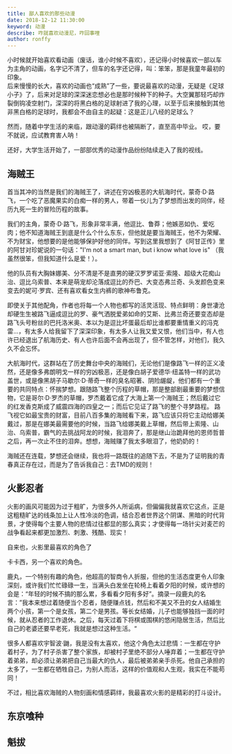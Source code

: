 ```yaml
---
title: 鄙人喜欢的那些动漫
date: 2018-12-12 11:30:00
keyword: 动漫
describe: 咋就喜欢动漫尼，咋回事哩
author: ronffy
---
```


小时候就开始喜欢看动画（废话，谁小时候不喜欢），还记得小时候喜欢一部以车为主角的动画，名字记不清了，但车的名字还记得，叫：笨笨，那是我童年最初的印象。  
后来慢慢的长大，喜欢的动画也“成熟”了一些，要说最喜欢的动漫，无疑是《足球小子》了，后来对足球的深深迷恋想必也是那时候种下的种子。大空翼那轻巧却炸裂倒钩凌空射门，深深的将黑白格的足球射进了我的心理，以至于后来接触到其他非黑白格的足球时，我都会不由自主的起疑：这是正儿八经的足球么？

然而，随着中学生活的来临，跟动漫的羁绊也被隔断了，直至高中毕业。 哎，要不就说，应试教育害人呐！

还好，大学生活开始了，一部部优秀的动漫作品纷纷陆续走入了我的视线。

## 海贼王

首当其冲的当然是我们的海贼王了，讲述在穷凶极恶的大航海时代，蒙奇·D·路飞，一个吃了恶魔果实的白痴一样的男人，带着一伙儿为了梦想而出发的同伴，经历九死一生的冒险历程的故事。

我们的主角，蒙奇·D·路飞，形象非常丰满，他逗比、鲁莽；他嫉恶如仇、爱吃肉；他不知道海贼王到底是什么个什么东东，但他就是要当海贼王，他不为荣耀、不为财宝，他想要的是他能够保护好他的同伴。写到这里我想到了《阿甘正传》里的阿甘对珍妮说的一句话："I'm not a smart man, but i know what love is" （我虽然很笨，但我知道什么是爱！）。

他的队员有大胸妹娜美、分不清是不是直男的硬汉罗罗诺亚·索隆、超级大花痴山治、逗比乌索普、本来是萌宠却沦落成逗比的乔巴、大变态弗兰奇、头发颜色变来变去的妮可·罗宾、还有喜欢看女生内裤的歌神布鲁克。

即使关于其他配角，作者也将每一个人物也都写的活灵活现、特点鲜明：身世凄沧却硬生生被路飞逼成逗比的罗、豪气洒脱爱弟如命的艾斯、比弗兰奇还要变态却是路飞头号粉丝的巴托洛米奥、本以为是逗比坏蛋最后却比谁都要重情重义的冯克雷...，有太多人给我留下了深深印象，有太多人让我又爱又恨，他们当中，有人也许已经退出了航海历史、有人也许后面不会再出现了，但不管怎样，对他们，我久久不会忘怀。

大航海时代，这群站在了历史舞台中央的海贼们，无论他们是像路飞一样的正义凌然，还是像多弗朗明戈一样的穷凶极恶，还是像白胡子爱德华·纽盖特一样的武功盖世，或是像黑胡子马歇尔·D·蒂奇一样的臭名昭著、阴险龌龊，他们都有一个重要的共同特点：怀揣梦想。跟随路飞整个历程的草帽，那是整部剧最重要的梦想信物，它是哥尔·D·罗杰的草帽，罗杰戴着它成了大海上第一个海贼王；然后戴过它的红发香克斯成了威震四海的四皇之一；而后它见证了路飞的整个寻梦路程。 路飞视它如最宝贵的财富，目前八百多集的海贼看下来，路飞应该只将它主动给娜美戴过，那是在娜美最需要他的时候，当路飞给娜美戴上草帽，然后带上索隆、山治、乌索普，霸气的去挑战阿龙的时候，我泪奔了，那是继山治跪拜他的恩师哲普之后，再一次止不住的泪奔。想想，海贼赚了我太多眼泪了，他奶奶的！

海贼还在连载，梦想还会继续，我也将一路既往的追随下去，不是为了证明我的青春真正存在过，而是为了告诉我自己：去TMD的规则！


## 火影忍者

火影的画风可能因为过于粗旷，为很多外人所诟病，但偏偏我就喜欢它这点，正是这粗糙旷达的线条加上让人性冷淡的色调，结合忍者世界这个阴谋、黑暗的时代背景，才使得每个主要人物的悲情过往都显的那么真实；才使得每一场针尖对麦芒的战争看起来都更加激烈、刺激、残酷、现实！

自来也，火影里最喜欢的角色了

卡卡西，另一个喜欢的角色。

鹿丸，一个特别有趣的角色，他超高的智商令人折服，但他的生活态度更令人印象深刻，或许我们忙忙碌碌一生，当满头白发坐在轮椅上看着夕阳的时候，或许想的会是：“年轻的时候不搞的那么累，多看看夕阳有多好”。摘录一段鹿丸的名言：”我本来想过着随便当个忍者，随便赚点钱，然后和不美又不丑的女人结婚生两个小孩，第一个是女孩，第二个是男孩。等长女结婚，儿子也能够独挡一面的时候，就从忍者的工作退休。之后，每天过着下将棋或围棋的悠闲隐居生活，然后比自己的老婆还要早老死，我就是想过这种生活。“

很多人都喜欢宇智波·鼬，我是没有太喜欢，他这个角色太过悲情：一生都在守护着村子，为了村子杀害了整个家族，却被村子里绝不部分人唾弃着；一生都在守护着弟弟，却必须让弟弟把自己当最大的仇人，最后被弟弟亲手杀死。他自己承担的太多了，一生都在牺牲自己，为别人而活，这样的价值观和人生观，我实在不能苟同！

不过，相比喜欢海贼的人物刻画和情感羁绊，我最喜欢火影的是精彩的打斗设计。







## 东京喰种


## 魁拔
